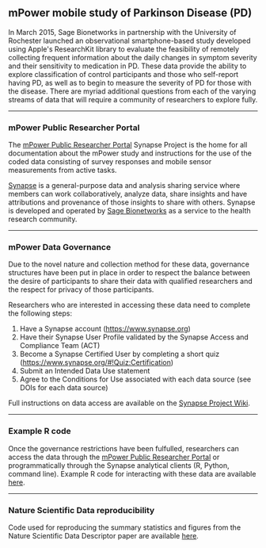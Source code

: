 ## mPower mobile study of Parkinson Disease (PD)
In March 2015, Sage Bionetworks in partnership with the University of Rochester launched an observational smartphone-based study developed using Apple's ResearchKit library to evaluate the feasibility of remotely collecting frequent information about the daily changes in symptom severity and their sensitivity to medication in PD. These data provide the ability to explore classification of control participants and those who self-report having PD, as well as to begin to measure the severity of PD for those with the disease. There are myriad additional questions from each of the varying streams of data that will require a community of researchers to explore fully.

-----
### mPower Public Researcher Portal
The [mPower Public Researcher Portal](https://www.synapse.org/mpower) Synapse Project is the home for all documentation about the mPower study and instructions for the use of the coded data consisting of survey responses and mobile sensor measurements from active tasks.

[Synapse](https://www.synapse.org) is a general-purpose data and analysis sharing service where members can work collaboratively, analyze data, share insights and have attributions and provenance of those insights to share with others. Synapse is developed and operated by [Sage Bionetworks](http://sagebase.org/) as a service to the health research community.

-----
### mPower Data Governance
Due to the novel nature and collection method for these data, governance structures have been put in place in order to respect the balance between the desire of participants to share their data with qualified researchers and the respect for privacy of those participants.

Researchers who are interested in accessing these data need to complete the following steps:
  1. Have a Synapse account (https://www.synapse.org)
  2. Have their Synapse User Profile validated by the Synapse Access and Compliance Team (ACT)
  3. Become a Synapse Certified User by completing a short quiz (https://www.synapse.org/#!Quiz:Certification)
  4. Submit an Intended Data Use statement
  5. Agree to the Conditions for Use associated with each data source (see DOIs for each data source)

Full instructions on data access are available on the [Synapse Project Wiki](https://www.synapse.org/mpower).

-----
### Example R code
Once the governance restrictions have been fulfulled, researchers can access the data through the [mPower Public Researcher Portal](https://www.synapse.org/mpower) or programmatically through the Synapse analytical clients (R, Python, command line). Example R code for interacting with these data are available [here](examples/mPower-bootstrap.R).

-----
### Nature Scientific Data reproducibility
Code used for reproducing the summary statistics and figures from the Nature Scientific Data Descriptor paper are available [here](mPower-summaries.R).
